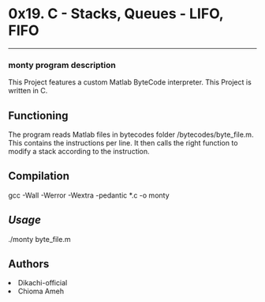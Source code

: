 <h1>0x19. C - Stacks, Queues - LIFO, FIFO</h1>
<hr/>
<h3>monty program description</h3>
<p>This Project features a custom Matlab ByteCode interpreter. This Project is written in C.
</p>

<h2>Functioning</h2>
<p>
    The program reads Matlab files in bytecodes folder /bytecodes/byte_file.m. This contains the instructions per line. It then calls the right function to modify a stack according to the instruction.
</p>

<h2>Compilation</h2>
<p>gcc -Wall -Werror -Wextra -pedantic *.c -o monty</p>
<h2><i>Usage</i></h2>
<p>./monty byte_file.m</p>
<h2>Authors</h2>
<li>Dikachi-official</li>
<li>Chioma Ameh</li>
